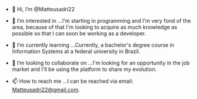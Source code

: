 - 👋 Hi, I’m @Matteusadri22
- 👀 I’m interested in ...I'm starting in programming and I'm very fond of the area, because of that I'm looking to acquire as much knowledge as possible so that I can soon be working as a developer.
- 🌱 I’m currently learning ...Currently, a bachelor's degree course in Information Systems at a federal university in Brazil.
- 💞️ I’m looking to collaborate on ...I'm looking for an opportunity in the job market and I'll be using the platform to share my evolution.

- 📫 How to reach me ...I can be reached via email: Matteusadri22@gmail.com.

<!---
Matteusadri22/Matteusadri22 is a ✨ special ✨ repository because its `README.md` (this file) appears on your GitHub profile.
You can click the Preview link to take a look at your changes.
--->

